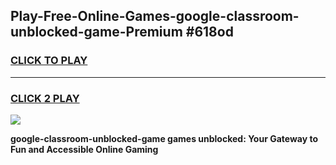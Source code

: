 
## Play-Free-Online-Games-google-classroom-unblocked-game-Premium #618od
<h3>
<a href="https://premium.freeplayer.one?title=google-classroom-unblocked-game&ref=8M">CLICK TO PLAY</a></h3>
<hr>

<h3>
<a href="https://premium.freeplayer.one?title=google-classroom-unblocked-game&ref=8M">CLICK 2 PLAY</a>
  
</h3>

<a href="https://premium.freeplayer.one?title=google-classroom-unblocked-game&ref=8M"><img src="https://clearcache.store/games.png"></a>


**google-classroom-unblocked-game games unblocked: Your Gateway to Fun and Accessible Online Gaming**
